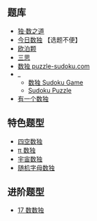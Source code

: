 ## 题库
- [独·数之道](http://www.sudokufans.org.cn/lx/game.index.php?type=30)
- [今日数独](https://cn.sudoku.today/dailysudoku/) 【选题不便】
- [欧泊颗](https://www.oubk.com/sudoku/sudoku-3x3-0.html?level=5)
- [三思](https://www.12634.com/sudoku/sudoku/level10)
- [数独 puzzle-sudoku.com](https://cn.puzzle-sudoku.com/?size=5)
- _
  - [数独 Sudoku Game](http://www.sudokugame.org/)
  - [Sudoku Puzzle](https://cn.sudokupuzzle.org/)
- [有一个数独](https://shudu.one/)

## 特色题型
- [四空数独](http://www.sudokufans.org.cn/lx/game.index.php?type=4e)
- [π 数独](http://www.sudokufans.org.cn/lx/game.index.php?type=pi)
- [宇宙数独](http://www.sudokufans.org.cn/lx/game.index.php?type=sym)
- [随机字母数独](http://www.sudokufans.org.cn/lx/game.index.php?type=rdm)

## 进阶题型
- [17 数数独](17%20数数独.md)